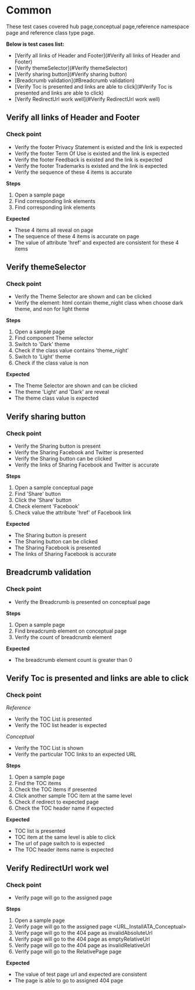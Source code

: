 # Common

These test cases covered hub page,conceptual page,reference namespace page and reference class type page.<br>

**Below is test cases list:**
* [Verify all links of Header and Footer](#Verify all links of Header and Footer)
* [Verify themeSelector](#Verify themeSelector)
* [Verify sharing button](#Verify sharing button)
* [Breadcrumb validation](#Breadcrumb validation)
* [Verify Toc is presented and links are able to click](#Verify Toc is presented and links are able to click)
* [Verify RedirectUrl work well](#Verify RedirectUrl work well)

## Verify all links of Header and Footer
### Check point
* Verify the footer Privacy Statement is existed and the link is expected
* Verify the footer Term Of Use is existed and the link is expected
* Verify the footer Feedback is existed and the link is expected
* Verify the footer Trademarks is existed and the link is expected
* Verify the sequence of these 4 items is accurate

**Steps**
1. Open a sample page
2. Find corresponding link elements 
3. Find corresponding link elements

**Expected**
* These 4 items all reveal on page
* The sequence of these 4 items is accurate on page
* The value of attribute 'href' and expected are consistent for these 4 items

## Verify themeSelector
### Check point
* Verify the Theme Selector are shown and can be clicked
* Verify the element: html contain theme_night class when choose dark theme, and non for light theme

**Steps**
1. Open a sample page
2. Find component Theme selector
3. Switch to 'Dark' theme 
4. Check if the class value contains 'theme_night'
5. Switch to 'Light' theme
6. Check if the class value is non

**Expected**
* The Theme Selector are shown and can be clicked
* The theme 'Light' and 'Dark' are reveal
* The theme class value is expected

## Verify  sharing button
### Check point
* Verify the Sharing button is present
* Verify the Sharing Facebook and Twitter is presented
* Verify the Sharing button can be clicked
* Verify the links of Sharing Facebook and Twitter  is accurate

**Steps**
1. Open a sample conceptual page
2. Find 'Share' button
3. Click the 'Share' button
4. Check element 'Facebook'
5. Check value the attribute 'href' of Facebook link

**Expected**
* The Sharing button is present
* The Sharing button can be clicked
* The Sharing Facebook is presented
* The links of Sharing Facebook is accurate

## Breadcrumb validation
### Check point
* Verify the Breadcrumb is presented on conceptual page

**Steps**
1. Open a sample page
2. Find breadcrumb element on conceptual page
3. Verify the count of breadcrumb element

**Expected**
* The breadcrumb element count is greater than 0

## Verify Toc is presented and links are able to click
### Check point
*Reference*
* Verify the TOC List is presented
* Verify the TOC list header is expected

*Conceptual*
* Verify the TOC List is shown
* Verify the particular TOC links to an expected URL

**Steps**
1. Open a sample page
2. Find the TOC items
3. Check the TOC items if presented
4. Click another sample TOC item at the same level
5. Check if redirect to expected page
6. Check the TOC header name if expected

**Expected**
* TOC list is presented
* TOC item at the same level is able to click
* The url of page switch to is expected
* The TOC header items name is expected

## Verify RedirectUrl work wel
### Check point
* Verify page will go to the assigned page

**Steps**
1. Open a sample page
2. Verify page will go to the assigned page <URL_InstallATA_Conceptual>
3. Verify page will go to the 404 page as invalidAbsoluteUrl
4. Verify page will go to the 404 page as emptyRelativeUrl
5. Verify page will go to the 404 page as invalidRelativeUrl
6. Verify page will go to the RelativePage page

**Expected**
* The value of test page url and expected are consistent
* The page is able to go to assigned 404 page

